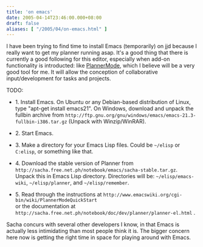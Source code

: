```yaml
---
title: 'on emacs'
date: 2005-04-14T23:46:00.000+08:00
draft: false
aliases: [ "/2005/04/on-emacs.html" ]
---
```


I have been trying to find time to install Emacs (temporarily) on jjd because I really want to get my planner running asap. It's a good thing that there is currently a good following for this editor, especially when add-on functionality is introducted: like [PlannerMode](http://sacha.free.net.ph), which I believe will be a very good tool for me. It will allow the conception of collaborative input/development for tasks and projects.  
  
TODO:  

  
*   1\. Install Emacs. On Ubuntu or any Debian-based distribution of Linux, type "apt-get install emacs21". On Windows, download and unpack the fullbin archive from `http://ftp.gnu.org/gnu/windows/emacs/emacs-21.3-fullbin-i386.tar.gz` (Unpack with Winzip/WinRAR).
  
*   2\. Start Emacs.
  
*   3\. Make a directory for your Emacs Lisp files. Could be `~/elisp` or `C:elisp`, or something like that.
  
*   4\. Download the stable version of Planner from `http://sacha.free.net.ph/notebook/emacs/sacha-stable.tar.gz`. Unpack this in Emacs Lisp directory. Directories will be: `~/elisp/emacs-wiki`, `~/elisp/planner`, and `~/elisp/remember`.
  
*   5\. Read through the instructions at `http://www.emacswiki.org/cgi-bin/wiki/PlannerModeQuickStart`  
    or the documentation at `http://sacha.free.net.ph/notebook/doc/dev/planner/planner-el.html` .
  

  
  
Sacha concurs with several other developers I know, in that Emacs is actually less intimidating than most people think it is. The bigger concern here now is getting the right time in space for playing around with Emacs.